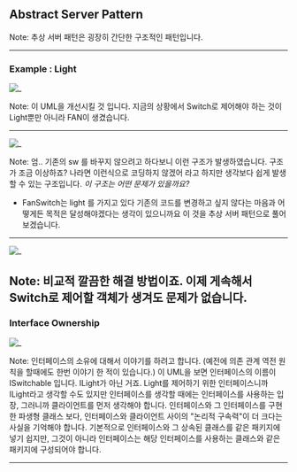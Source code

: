 ## Abstract Server Pattern

Note:
추상 서버 패턴은 굉장히 간단한 구조적인 패턴입니다.

---
### Example : Light
![_](https://www.plantuml.com/plantuml/png/SoWkIImgAStDuKhEIImkLWWkpon9pe1oV3BJCqggkHGKj1LAIelo_FqGpBGqhbekBeXg1LqxY58kXzIy5A1P0000)

Note:
이 UML을 개선시킬 것 입니다.
지금의 상황에서 Switch로 제어해야 하는 것이 Light뿐만 아니라 FAN이 생겼습니다.
___
![_](https://www.plantuml.com/plantuml/png/SoWkIImgAStDuKhEIImkLWWkpon9pe1oV3BJCqgWRBV4F8WSWi_51H5HqBM3AWKA8eI076I1qWBT6ZkO-GwfUIb0Im40)

Note:
엄.. 기존의 sw 를 바꾸지 않으려고 하다보니 이런 구조가 발생하였습니다. 
구조가 조금 이상하죠? 나라면 이런식으로 코딩하지 않겠어 라고 하지만 생각보다 쉽게 발생할 수 있는 구조입니다.
*이 구조는 어떤 문제가 있을까요?*
- FanSwitch는 light 를 가지고 있다
기존의 코드를 변경하고 싶지 않다는 마음과 어떻게든 목적은 달성해야겠다는 생각이 있으니까요
이 것을 추상 서버 패턴으로 풀어보겠습니다.
___
![_](https://www.plantuml.com/plantuml/png/SoWkIImgAStDuKhEIImkLWWkpon9pk3Ap2j9BKfBJ4w52YGcvQGgL7CfA6Whb9GMvVdx8PXfQLorKCq-cUaP9L2sMs8U5nT4iuAk7P8nN61L2hgb1RerAE907LX47LBpKe3E0m00)

Note:
비교적 깔끔한 해결 방법이죠.
이제 게속해서 Switch로 제어할 객체가 생겨도 문제가 없습니다.
---
### Interface Ownership
![_](https://www.plantuml.com/plantuml/png/SoWkIImgAStDuIf8JCvEJ4zL283IrLp9EOd5nGh1vPaboHbScNabgKLfYScfK874f1oG6WK5ROMIqg8yVpy4CosDgnO88TfzCjCpIg1ijyGyBYw8TWLTEoI3kC2g57HB2tHhKCI1Eh28EgJcfG2T3000)

Note:
인터페이스의 소유에 대해서 이야기를 하려고 합니다. (예전에 의존 관계 역전 원칙을 할때에도 한번 이야기 한 적이 있습니다.)
이 UML을 보면 인터페이스의 이름이 ISwitchable 입니다.
ILight가 아닌 거죠. Light를 제어하기 위한 인터페이스니까 ILight라고 생각할 수도 있지만 인터페이스를 생각할 때에는 인터페이스를 사용하는 입장, 그러니까 클라이언트를 먼저 생각해야 합니다.
인터페이스와 그 인터페이스를 구현한 파생형 클래스 보다, 인터페이스와 클라이언트 사이의 "논리적 구속력"이 더 크다는 사실을 기억해야 합니다. 
기본적으로 인터페이스와 그 상속된 클래스를 같은 패키지에 넣기 쉽지만, 그것이 아니라 인터페이스는 해당 인터페이스를 사용하는 클래스와 같은 패키지에 구성되어야 합니다.

---